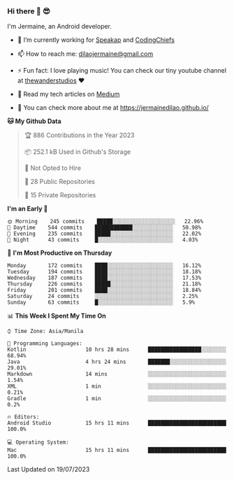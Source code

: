 ### Hi there 👋 😎
I'm Jermaine, an Android developer.

- 🔭 I’m currently working for [Speakap](https://www.speakap.com/) and [CodingChiefs](https://codingchiefs.com/en/)

- 📫 How to reach me: dilaojermaine@gmail.com

- ⚡ Fun fact: I love playing music! You can check our tiny youtube channel at [thewanderstudios](https://www.youtube.com/thewanderstudios) ♥️

- 📖 Read my tech articles on [Medium](https://jermainedilao.medium.com/)

- 👀 You can check more about me at https://jermainedilao.github.io/

<!--
**jermainedilao/jermainedilao** is a ✨ _special_ ✨ repository because its `README.md` (this file) appears on your GitHub profile.

Here are some ideas to get you started:

- 🔭 I’m currently working on ...
- 🌱 I’m currently learning ...
- 👯 I’m looking to collaborate on ...
- 🤔 I’m looking for help with ...
- 💬 Ask me about ...
- 📫 How to reach me: ...
- 😄 Pronouns: ...
- ⚡ Fun fact: ...
-->

<!--START_SECTION:waka-->
**🐱 My Github Data** 

> 🏆 886 Contributions in the Year 2023
 > 
> 📦 252.1 kB Used in Github's Storage 
 > 
> 🚫 Not Opted to Hire
 > 
> 📜 28 Public Repositories 
 > 
> 🔑 15 Private Repositories  
 > 
**I'm an Early 🐤** 

```text
🌞 Morning    245 commits    █████░░░░░░░░░░░░░░░░░░░░   22.96% 
🌆 Daytime    544 commits    ████████████░░░░░░░░░░░░░   50.98% 
🌃 Evening    235 commits    █████░░░░░░░░░░░░░░░░░░░░   22.02% 
🌙 Night      43 commits     █░░░░░░░░░░░░░░░░░░░░░░░░   4.03%

```
📅 **I'm Most Productive on Thursday** 

```text
Monday       172 commits    ████░░░░░░░░░░░░░░░░░░░░░   16.12% 
Tuesday      194 commits    ████░░░░░░░░░░░░░░░░░░░░░   18.18% 
Wednesday    187 commits    ████░░░░░░░░░░░░░░░░░░░░░   17.53% 
Thursday     226 commits    █████░░░░░░░░░░░░░░░░░░░░   21.18% 
Friday       201 commits    ████░░░░░░░░░░░░░░░░░░░░░   18.84% 
Saturday     24 commits     ░░░░░░░░░░░░░░░░░░░░░░░░░   2.25% 
Sunday       63 commits     █░░░░░░░░░░░░░░░░░░░░░░░░   5.9%

```


📊 **This Week I Spent My Time On** 

```text
⌚︎ Time Zone: Asia/Manila

💬 Programming Languages: 
Kotlin                   10 hrs 28 mins      █████████████████░░░░░░░░   68.94% 
Java                     4 hrs 24 mins       ███████░░░░░░░░░░░░░░░░░░   29.01% 
Markdown                 14 mins             ░░░░░░░░░░░░░░░░░░░░░░░░░   1.54% 
XML                      1 min               ░░░░░░░░░░░░░░░░░░░░░░░░░   0.21% 
Gradle                   1 min               ░░░░░░░░░░░░░░░░░░░░░░░░░   0.2%

🔥 Editors: 
Android Studio           15 hrs 11 mins      █████████████████████████   100.0%

💻 Operating System: 
Mac                      15 hrs 11 mins      █████████████████████████   100.0%

```


 Last Updated on 19/07/2023
<!--END_SECTION:waka-->
